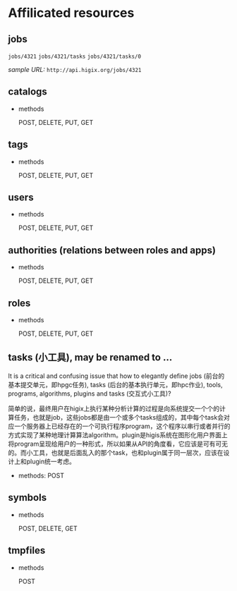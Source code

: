 # Affilicated resources

## jobs

`jobs/4321`
`jobs/4321/tasks`
`jobs/4321/tasks/0`

_sample URL:_
`http://api.higix.org/jobs/4321`

## catalogs

* methods

  POST, DELETE, PUT, GET

## tags

* methods

  POST, DELETE, PUT, GET

## users

* methods
  
  POST, DELETE, PUT, GET

## authorities (relations between roles and apps)

* methods

  POST, DELETE, PUT, GET

## roles

* methods

  POST, DELETE, PUT, GET

## tasks (小工具), may be renamed to ...

It is a critical and confusing issue that how to elegantly define jobs (前台的基本提交单元，即hpgc任务), tasks (后台的基本执行单元，即hpc作业), tools, programs, algorithms, plugins and tasks (交互式小工具)?

简单的说，最终用户在higix上执行某种分析计算的过程是向系统提交一个个的计算任务，也就是job，这些jobs都是由一个或多个tasks组成的，其中每个task会对应一个服务器上已经存在的一个可执行程序program，这个程序以串行或者并行的方式实现了某种地理计算算法algorithm。plugin是higis系统在图形化用户界面上将program呈现给用户的一种形式，所以如果从API的角度看，它应该是可有可无的。而小工具，也就是后面乱入的那个task，也和plugin属于同一层次，应该在设计上和plugin统一考虑。

* methods: POST

## symbols

* methods

  POST, DELETE, GET

## tmpfiles

* methods

  POST
